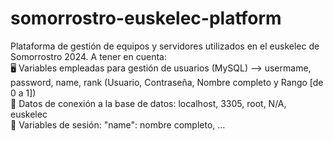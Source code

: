 # somorrostro-euskelec-platform
Plataforma de gestión de equipos y servidores utilizados en el euskelec de Somorrostro 2024.
A tener en cuenta: </br>
🖥️ Variables empleadas para gestión de usuarios (MySQL) --> usermame, password, name, rank (Usuario, Contraseña, Nombre completo y Rango [de 0 a 1])</br>
🛜 Datos de conexión a la base de datos: localhost, 3305, root, N/A, euskelec </br>
🏡 Variables de sesión: "name": nombre completo, ... </br>


